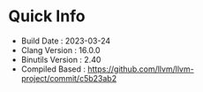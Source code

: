 # Quick Info
* Build Date : 2023-03-24
* Clang Version : 16.0.0
* Binutils Version : 2.40
* Compiled Based : https://github.com/llvm/llvm-project/commit/c5b23ab2
